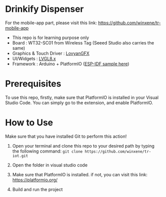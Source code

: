 # Drinkify Dispenser
For the mobile-app part, please visit this link: https://github.com/winxene/tr-mobile-app

- This repo is for learning purpose only
- Board : WT32-SC01 from Wireless Tag (Seeed Studio also carries the same)  
- Graphics & Touch Driver : [LovyanGFX](https://github.com/lovyan03/LovyanGFX)
- UI/Widgets : [LVGL8.x](https://github.com/lvgl/lvgl)
- Framework : Arduino + PlatformIO ([ESP-IDF sample here](https://github.com/sukesh-ak/LVGL8-WT32-SC01-IDF)) 

# Prerequisites
To use this repo, firstly, make sure that PlatformIO is installed in your Visual Studio Code. You can simply go to the extension, and enable PlatformIO. 


# How to Use

Make sure that you have installed Git to perform this action!

1. Open your terminal and clone this repo to your desired path by typing the following command:
```git clone https://github.com/winxene/tr-iot.git```

2. Open the folder in visual studio code
3. Make sure that PlatformIO is installed. if not, you can visit this link: https://platformio.org/
4. Build and run the project
